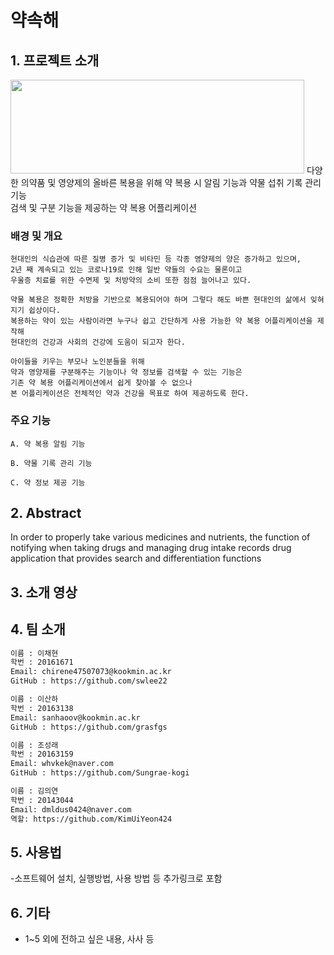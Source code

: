 
# 약속해 

## 1. 프로젝트 소개

<img src = "https://user-images.githubusercontent.com/90044681/159125938-5b229b48-0323-4d20-adb4-e14e319deb6e.png" width="470px" height="150px">
다양한 의약품 및 영양제의 올바른 복용을 위해 약 복용 시 알림 기능과 약물 섭취 기록 관리 기능<br> 검색 및 구분 기능을 제공하는 약 복용 어플리케이션
 
### 배경 및 개요
    
    현대인의 식습관에 따른 질병 증가 및 비타민 등 각종 영양제의 양은 증가하고 있으며, 
    2년 째 계속되고 있는 코로나19로 인해 일반 약들의 수요는 물론이고 
    우울증 치료를 위한 수면제 및 처방약의 소비 또한 점점 늘어나고 있다. 

    약물 복용은 정확한 처방을 기반으로 복용되어야 하며 그렇다 해도 바쁜 현대인의 삶에서 잊혀지기 쉽상이다.  
    복용하는 약이 있는 사람이라면 누구나 쉽고 간단하게 사용 가능한 약 복용 어플리케이션을 제작해 
    현대인의 건강과 사회의 건강에 도움이 되고자 한다. 
    
    아이들을 키우는 부모나 노인분들을 위해 
    약과 영양제를 구분해주는 기능이나 약 정보를 검색할 수 있는 기능은 
    기존 약 복용 어플리케이션에서 쉽게 찾아볼 수 없으나 
    본 어플리케이션은 전체적인 약과 건강을 목표로 하여 제공하도록 한다.
    
  
### 주요 기능
    A. 약 복용 알림 기능
    
    B. 약물 기록 관리 기능
    
    C. 약 정보 제공 기능
    
## 2. Abstract

In order to properly take various medicines and nutrients, the function of notifying when taking drugs and managing drug intake records
drug application that provides search and differentiation functions

## 3. 소개 영상

## 4. 팀 소개

```markdown
이름 : 이채현
학번 : 20161671
Email: chirene47507073@kookmin.ac.kr
GitHub : https://github.com/swlee22
```

```markdown
이름 : 이산하
학번 : 20163138 
Email: sanhaoov@kookmin.ac.kr
GitHub : https://github.com/grasfgs
```


```markdown
이름 : 조성래
학번 : 20163159
Email: whvkek@naver.com
GitHub : https://github.com/Sungrae-kogi
```


```markdown
이름 : 김의연
학번 : 20143044
Email: dmldus0424@naver.com
역할: https://github.com/KimUiYeon424
```


## 5. 사용법

-소프트웨어 설치, 실행방법, 사용 방법 등 추가링크로 포함

## 6. 기타

- 1~5 외에 전하고 싶은 내용, 사사 등
